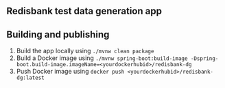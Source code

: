 ## Redisbank test data generation app

## Building and publishing

1. Build the app locally using `./mvnw clean package`
1. Build a Docker image using `./mvnw spring-boot:build-image -Dspring-boot.build-image.imageName=<yourdockerhubid>/redisbank-dg`
1. Push Docker image using `docker push <yourdockerhubid>/redisbank-dg:latest`
